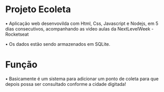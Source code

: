 # Projeto Ecoleta
• Aplicação web desenvovilda com Html, Css, Javascript e Nodejs, em 5 dias consecutivos, acompanhando as video aulas da NextLevelWeek - Rocketseat 

• Os dados estão sendo armazenados em SQLite.

# Função
• Basicamente é um sistema para adicionar um ponto de coleta para que depois possa ser consultado conforme a cidade digitada!
